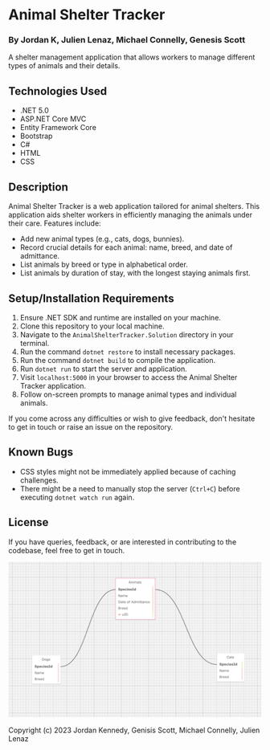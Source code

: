 # Animal Shelter Tracker
<p align="center> <img src="/AnimalShelter/wwwroot/Images/totoro.gif"> </p>







### By **Jordan K, Julien Lenaz, Michael Connelly, Genesis Scott**

A shelter management application that allows workers to manage different types of animals and their details.

## Technologies Used

- .NET 5.0
- ASP.NET Core MVC
- Entity Framework Core
- Bootstrap
- C#
- HTML
- CSS

## Description

Animal Shelter Tracker is a web application tailored for animal shelters. This application aids shelter workers in efficiently managing the animals under their care. Features include:
- Add new animal types (e.g., cats, dogs, bunnies).
- Record crucial details for each animal: name, breed, and date of admittance.
- List animals by breed or type in alphabetical order.
- List animals by duration of stay, with the longest staying animals first.

## Setup/Installation Requirements

1. Ensure .NET SDK and runtime are installed on your machine.
2. Clone this repository to your local machine.
3. Navigate to the `AnimalShelterTracker.Solution` directory in your terminal.
4. Run the command `dotnet restore` to install necessary packages.
5. Run the command `dotnet build` to compile the application.
6. Run `dotnet run` to start the server and application.
7. Visit `localhost:5000` in your browser to access the Animal Shelter Tracker application.
8. Follow on-screen prompts to manage animal types and individual animals.

If you come across any difficulties or wish to give feedback, don't hesitate to get in touch or raise an issue on the repository.

## Known Bugs

- CSS styles might not be immediately applied because of caching challenges.
- There might be a need to manually stop the server (`Ctrl+C`) before executing `dotnet watch run` again.

## License

If you have queries, feedback, or are interested in contributing to the codebase, feel free to get in touch.

<img src="image.png"/>

<br>

Copyright (c) 2023 Jordan Kennedy, Genisis Scott, Michael Connelly, Julien Lenaz